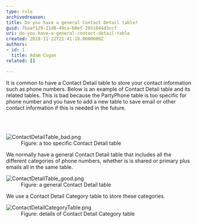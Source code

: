 ```yaml
---
type: rule
archivedreason: 
title: Do you have a general Contact Detail table?
guid: 7baaf129-21d8-49ca-b0ef-2031044d3ccf
uri: do-you-have-a-general-contact-detail-table
created: 2019-11-22T21:41:18.0000000Z
authors:
- id: 1
  title: Adam Cogan
related: []

---
```



<p class="ssw15-rteElement-P">It is common to have a Contact Detail table to store your contact information such as phone numbers. Below is an example of Contact Detail table and its related tables. This is bad because the PartyPhone table is too specific for phone number and you have to add a new table to save email or other contact information if this is needed in the future.​<br></p>
<br><excerpt class='endintro'></excerpt><br>
<dl class="badImage"><dt>​<img src="/PublishingImages/ContactDetailTable_bad.png" alt="ContactDetailTable_bad.png" /></dt><dd>Figure&#58; a too specific Contact Detail table</dd></dl><p>We normally have a general Contact Detail table that includes all the different categories of phone numbers, whether is is shared or primary plus emails all in the same table.</p><dl class="goodImage"><dt><img src="/PublishingImages/ContactDetailTable_good.png" alt="ContactDetailTable_good.png" /></dt><dd>Figure&#58; a general Contact Detail table</dd></dl><p>We use a Contact Detail Category table to store these categories.</p><dl class="goodImage"><dt><img src="/PublishingImages/ContactDetailCategoryTable.png" alt="ContactDetailCategoryTable.png" /></dt><dd>Figure&#58; details of Contact Detail Category table<span style="color&#58;#444444;">​</span></dd></dl>


